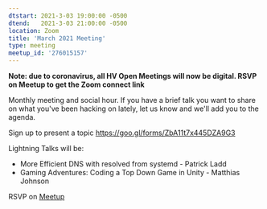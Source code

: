 ```yaml
---
dtstart: 2021-3-03 19:00:00 -0500
dtend:   2021-3-03 21:00:00 -0500
location: Zoom
title: 'March 2021 Meeting'
type: meeting
meetup_id: '276015157'
---
```


**Note: due to coronavirus, all HV Open Meetings will now be
digital. RSVP on Meetup to get the Zoom connect link**

Monthly meeting and social hour. If you have a brief talk you want to share on what you've been hacking on lately, let us know and we'll add you to the agenda.

Sign up to present a topic https://goo.gl/forms/ZbA11t7x445DZA9G3

Lightning Talks will be:

- More Efficient DNS with resolved from systemd - Patrick Ladd
- Gaming Adventures: Coding a Top Down Game in Unity - Matthias Johnson

RSVP on [Meetup](https://www.meetup.com/hvopen/events/276015157/)

